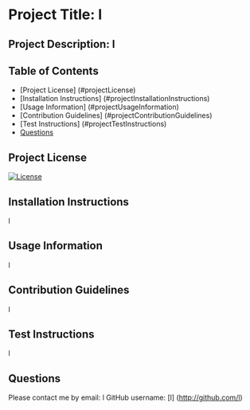 
  # Project Title: l
  ## Project Description: l
  ## Table of Contents
  - [Project License] (#projectLicense)
  - [Installation Instructions] (#projectInstallationInstructions)
  - [Usage Information] (#projectUsageInformation)
  - [Contribution Guidelines] (#projectContributionGuidelines)
  - [Test Instructions] (#projectTestInstructions)
  - [Questions](#questions)

  ## Project License
  [![License](https://img.shields.io/badge/License-Apache_2.0-blue.svg)](https://opensource.org/licenses/Apache-2.0)

  ## Installation Instructions
  l

  ## Usage Information
  l

  ## Contribution Guidelines
  l

  ## Test Instructions
  l

  ## Questions
  Please contact me by email: l
  GitHub username: [l] (http://github.com/l)
  